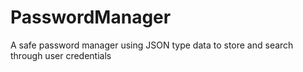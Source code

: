 # PasswordManager
A safe password manager using JSON type data to store and search through user credentials
